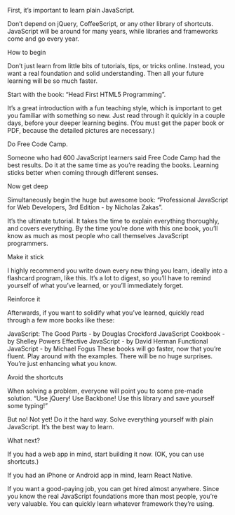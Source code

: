 
First, it’s important to learn plain JavaScript.

Don’t depend on jQuery, CoffeeScript, or any other library of shortcuts. JavaScript will be around for many years, while libraries and frameworks come and go every year.

How to begin

Don’t just learn from little bits of tutorials, tips, or tricks online. Instead, you want a real foundation and solid understanding. Then all your future learning will be so much faster.

Start with the book: “Head First HTML5 Programming”.

It’s a great introduction with a fun teaching style, which is important to get you familiar with something so new. Just read through it quickly in a couple days, before your deeper learning begins. (You must get the paper book or PDF, because the detailed pictures are necessary.)

Do Free Code Camp.

Someone who had 600 JavaScript learners said Free Code Camp had the best results. Do it at the same time as you’re reading the books. Learning sticks better when coming through different senses.

Now get deep

Simultaneously begin the huge but awesome book: “Professional JavaScript for Web Developers, 3rd Edition - by Nicholas Zakas”.

It’s the ultimate tutorial. It takes the time to explain everything thoroughly, and covers everything. By the time you’re done with this one book, you’ll know as much as most people who call themselves JavaScript programmers.

Make it stick

I highly recommend you write down every new thing you learn, ideally into a flashcard program, like this. It’s a lot to digest, so you’ll have to remind yourself of what you’ve learned, or you’ll immediately forget.

Reinforce it

Afterwards, if you want to solidify what you’ve learned, quickly read through a few more books like these:

JavaScript: The Good Parts - by Douglas Crockford
JavaScript Cookbook - by Shelley Powers
Effective JavaScript - by David Herman
Functional JavaScript - by Michael Fogus
These books will go faster, now that you’re fluent. Play around with the examples. There will be no huge surprises. You’re just enhancing what you know.

Avoid the shortcuts

When solving a problem, everyone will point you to some pre-made solution. “Use jQuery! Use Backbone! Use this library and save yourself some typing!”

But no! Not yet! Do it the hard way. Solve everything yourself with plain JavaScript. It’s the best way to learn.

What next?

If you had a web app in mind, start building it now. (OK, you can use shortcuts.)

If you had an iPhone or Android app in mind, learn React Native.

If you want a good-paying job, you can get hired almost anywhere. Since you know the real JavaScript foundations more than most people, you’re very valuable. You can quickly learn whatever framework they’re using.
